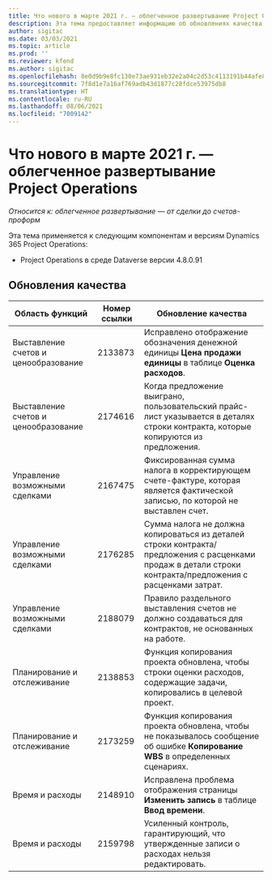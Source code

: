 ```yaml
---
title: Что нового в марте 2021 г. — облегченное развертывание Project Operations
description: Эта тема предоставляет информацию об обновлениях качества, доступных в облегченном развертывании Project Operations выпуска за март 2021 г.
author: sigitac
ms.date: 03/03/2021
ms.topic: article
ms.prod: ''
ms.reviewer: kfend
ms.author: sigitac
ms.openlocfilehash: 8e0d9b9e8fc130e73ae931eb32e2a04c2d53c4113191b44afe8df6dc4678b25d
ms.sourcegitcommit: 7f8d1e7a16af769adb43d1877c28fdce53975db8
ms.translationtype: HT
ms.contentlocale: ru-RU
ms.lasthandoff: 08/06/2021
ms.locfileid: "7009142"
---
```

# <a name="whats-new-march-2021---project-operations-lite-deployment"></a>Что нового в марте 2021 г. — облегченное развертывание Project Operations

_Относится к: облегченное развертывание — от сделки до счетов-проформ_


Эта тема применяется к следующим компонентам и версиям Dynamics 365 Project Operations:

- Project Operations в среде Dataverse версии 4.8.0.91 

## <a name="quality-updates"></a>Обновления качества

| **Область функций** | **Номер ссылки** | **Обновление качества** |
| --- | --- | --- |
| Выставление счетов и ценообразование | 2133873 | Исправлено отображение обозначения денежной единицы **Цена продажи единицы** в таблице **Оценка расходов**. |
| Выставление счетов и ценообразование | 2174616 | Когда предложение выиграно, пользовательский прайс-лист указывается в деталях строки контракта, которые копируются из предложения. |
| Управление возможными сделками | 2167475 | Фиксированная сумма налога в корректирующем счете-фактуре, которая является фактической записью, по которой не выставлен счет. |
| Управление возможными сделками | 2176285 | Сумма налога не должна копироваться из деталей строки контракта/предложения с расценками продаж в детали строки контракта/предложения с расценками затрат. |
| Управление возможными сделками | 2188079 | Правило раздельного выставления счетов не должно создаваться для контрактов, не основанных на работе. |
| Планирование и отслеживание | 2138853 | Функция копирования проекта обновлена, чтобы строки оценки расходов, содержащие задачи, копировались в целевой проект. |
| Планирование и отслеживание | 2173259 | Функция копирования проекта обновлена, чтобы не показывалось сообщение об ошибке **Копирование WBS** в определенных сценариях. |
| Время и расходы | 2148910 | Исправлена проблема отображения страницы **Изменить запись** в таблице **Ввод времени**. |
| Время и расходы | 2159798 | Усиленный контроль, гарантирующий, что утвержденные записи о расходах нельзя редактировать. |


